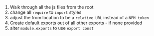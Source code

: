 1. Walk through all the js files from the root
2. change all `require` to `import` styles
3. adjust the from location to be a `relative URL` instead of a `NPM token`
4. Create default exports out of all other exports - if none provided
5. alter `module.exports` to use `export const`